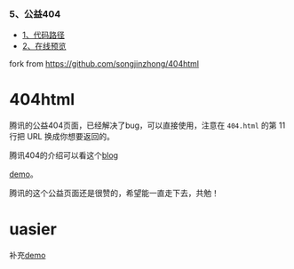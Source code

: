 ### 5、公益404

- [1、代码路径](https://github.com/uasier/webPages/tree/master/404)
- [2、在线预览](https://uasier.github.io/webPages/404/404.html)

fork from https://github.com/songjinzhong/404html

# 404html
腾讯的公益404页面，已经解决了bug，可以直接使用，注意在 `404.html` 的第 11 行把 URL 换成你想要返回的。

腾讯404的介绍可以看这个[blog ](http://songjz.coding.me/blog/2016/09/07/%E8%85%BE%E8%AE%AF404%E5%85%AC%E7%9B%8A%E9%A1%B5%E9%9D%A2/)

[demo](http://yuren.space/404)。

腾讯的这个公益页面还是很赞的，希望能一直走下去，共勉！

# uasier
补充[demo](https://uasier.github.io/webPages/404/404.html)